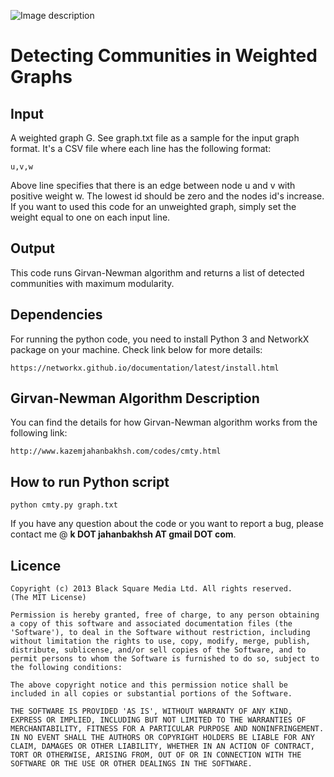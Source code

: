 ![Image description](https://c8.alamy.com/comp/KCRNP7/crowded-shopping-street-in-istanbul-turkey-KCRNP7.jpg)

Detecting Communities in Weighted Graphs
========================================

## Input
 
A weighted graph G. See graph.txt file as a sample for the input graph format. It's a CSV file where each line has the following format: 

	u,v,w 

Above line specifies that there is an edge between node u and v with positive weight w. 
The lowest id should be zero and the nodes id's increase. If you want to used this code for an unweighted graph, 
simply set the weight equal to one on each input line.

## Output

This code runs Girvan-Newman algorithm and returns a list of detected communities with maximum modularity.

## Dependencies

For running the python code, you need to install Python 3 and NetworkX package on your machine. Check link below for more details:

	https://networkx.github.io/documentation/latest/install.html

## Girvan-Newman Algorithm Description

You can find the details for how Girvan-Newman algorithm works from the following link: 

	http://www.kazemjahanbakhsh.com/codes/cmty.html

## How to run Python script

	python cmty.py graph.txt

If you have any question about the code or you want to report a bug, please contact me @ <b>k DOT jahanbakhsh AT gmail DOT com</b>.

## Licence

    Copyright (c) 2013 Black Square Media Ltd. All rights reserved.
    (The MIT License)

    Permission is hereby granted, free of charge, to any person obtaining
    a copy of this software and associated documentation files (the
    'Software'), to deal in the Software without restriction, including
    without limitation the rights to use, copy, modify, merge, publish,
    distribute, sublicense, and/or sell copies of the Software, and to
    permit persons to whom the Software is furnished to do so, subject to
    the following conditions:

    The above copyright notice and this permission notice shall be
    included in all copies or substantial portions of the Software.

    THE SOFTWARE IS PROVIDED 'AS IS', WITHOUT WARRANTY OF ANY KIND,
    EXPRESS OR IMPLIED, INCLUDING BUT NOT LIMITED TO THE WARRANTIES OF
    MERCHANTABILITY, FITNESS FOR A PARTICULAR PURPOSE AND NONINFRINGEMENT.
    IN NO EVENT SHALL THE AUTHORS OR COPYRIGHT HOLDERS BE LIABLE FOR ANY
    CLAIM, DAMAGES OR OTHER LIABILITY, WHETHER IN AN ACTION OF CONTRACT,
    TORT OR OTHERWISE, ARISING FROM, OUT OF OR IN CONNECTION WITH THE
    SOFTWARE OR THE USE OR OTHER DEALINGS IN THE SOFTWARE.

